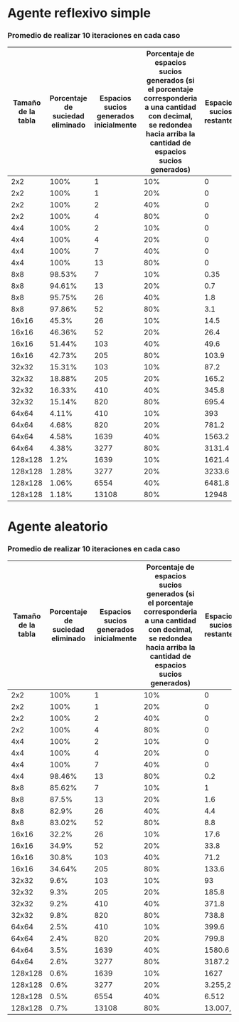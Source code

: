 
# Agente reflexivo simple 
### Promedio de realizar 10 iteraciones en cada caso ###

| Tamaño de la tabla | Porcentaje de suciedad eliminado | Espacios sucios generados inicialmente | Porcentaje de espacios sucios generados (si el porcentaje corresponderia a una cantidad con decimal, se redondea hacia arriba la cantidad de espacios sucios generados) | Espacios sucios restantes |
|---|---|---|---|---|
| 2x2 | 100% | 1 | 10% | 0 |
| 2x2  |  100% |1 | 20% | 0|
| 2x2  |  100% | 2 |40% | 0|
|  2x2 |  100% | 4 | 80%| 0|
| 4x4 | 100% | 2 | 10% | 0 |
| 4x4 | 100% | 4 | 20% | 0 |
| 4x4 | 100% | 7 | 40% | 0 |
| 4x4 | 100% | 13 | 80% | 0 |
| 8x8 | 98.53% | 7 | 10% | 0.35 |
| 8x8 | 94.61% | 13 | 20% | 0.7 |
| 8x8 | 95.75% | 26 | 40% | 1.8 |
| 8x8 | 97.86% | 52 | 80% | 3.1 |
| 16x16 | 45.3% | 26 | 10% | 14.5 |
| 16x16 | 46.36% | 52 | 20% | 26.4 |
| 16x16 | 51.44% | 103 | 40% |49.6 |
| 16x16 | 42.73% | 205 | 80% |103.9 |
| 32x32 |15.31% | 103 | 10% | 87.2 |
| 32x32 | 18.88% | 205 | 20% | 165.2 |
| 32x32 | 16.33% | 410 | 40% |345.8 |
| 32x32 | 15.14% | 820 | 80% |695.4 |
| 64x64 |4.11% | 410 | 10% |393 |
| 64x64 | 4.68% | 820 | 20% | 781.2 |
| 64x64 | 4.58% | 1639 | 40% |1563.2 |
| 64x64 | 4.38% | 3277 | 80% |3131.4 |
| 128x128 |1.2% | 1639 | 10% |1621.4 |
| 128x128 | 1.28% | 3277 | 20% | 3233.6 |
| 128x128 | 1.06% | 6554 | 40% |6481.8 |
| 128x128 | 1.18% | 13108 | 80% |12948 |


# Agente aleatorio 
### Promedio de realizar 10 iteraciones en cada caso ###

| Tamaño de la tabla | Porcentaje de suciedad eliminado | Espacios sucios generados inicialmente | Porcentaje de espacios sucios generados (si el porcentaje corresponderia a una cantidad con decimal, se redondea hacia arriba la cantidad de espacios sucios generados) | Espacios sucios restantes |
|---|---|---|---|---|
| 2x2 | 100% | 1 | 10% | 0 |
| 2x2  |  100% |1 | 20% | 0|
| 2x2  |  100% | 2 |40% | 0|
|  2x2 |  100% | 4 | 80%| 0|
| 4x4 | 100% | 2 | 10% | 0 |
| 4x4 | 100% | 4 | 20% | 0 |
| 4x4 | 100% | 7 | 40% | 0 |
| 4x4 | 98.46% | 13 | 80% | 0.2 |
| 8x8 | 85.62% | 7 | 10% | 1 |
| 8x8 | 87.5% | 13 | 20% | 1.6 |
| 8x8 | 82.9% | 26 | 40% | 4.4 |
| 8x8 | 83.02% | 52 | 80% | 8.8 |
| 16x16 | 32.2% | 26 | 10% | 17.6 |
| 16x16 | 34.9% | 52 | 20% | 33.8 |
| 16x16 | 30.8% | 103 | 40% |71.2 |
| 16x16 | 34.64% | 205 | 80% |133.6 |
| 32x32 |9.6% | 103 | 10% | 93 |
| 32x32 | 9.3% | 205 | 20% | 185.8 |
| 32x32 | 9.2% | 410 | 40% |371.8 |
| 32x32 | 9.8% | 820 | 80% |738.8 |
| 64x64 |2.5% | 410 | 10% |399.6 |
| 64x64 | 2.4% | 820 | 20% | 799.8 |
| 64x64 | 3.5% | 1639 | 40% |1580.6 |
| 64x64 | 2.6% | 3277 | 80% |3187.2 |
| 128x128 |0.6% | 1639 | 10% |1627 |
| 128x128 | 0.6% | 3277 | 20% | 3.255,2 |
| 128x128 | 0.5% | 6554 | 40% |6.512 |
| 128x128 | 0.7% | 13108 | 80% |13.007,2 |